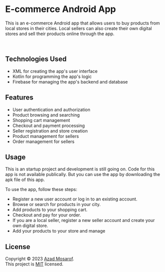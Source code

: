 <h1>E-commerce Android App</h1>
<p>This is an e-commerce Android app that allows users to buy products from local stores in their cities. Local sellers can also create their own digital stores and sell their products online through the app.</p><br>

## Technologies Used
- XML for creating the app's user interface
- Kotlin for programming the app's logic
- Firebase for managing the app's backend and database

## Features
- User authentication and authorization
- Product browsing and searching
- Shopping cart management
- Checkout and payment processing
- Seller registration and store creation
- Product management for sellers
- Order management for sellers

## Usage
This is an startup project and development is still going on. Code for this app is not available publically. But you can use the app by downloading the apk file of this app.

To use the app, follow these steps:

- Register a new user account or log in to an existing account.
- Browse or search for products in your city.
- Add products to your shopping cart.
- Checkout and pay for your order.
- If you are a local seller, register a new seller account and create your own digital store.
- Add your products to your store and manage

## License
Copyright © 2023 [Azad Mosarof](https://github.com/Azad-mosarof).<br />
This project is [MIT](https://github.com/Azad-mosarof/E_SHOP/blob/5729e60c33c367888dda1e84d08dc9efa89932c7/LICENSE.md) licensed.
